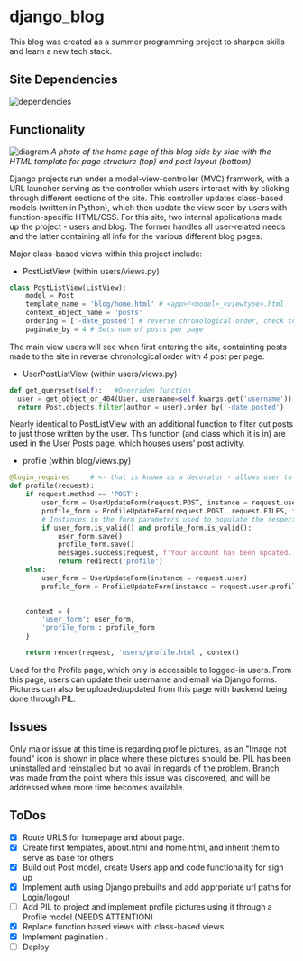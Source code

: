 # django_blog

This blog was created as a summer programming project to sharpen skills and learn a new tech stack. 

## Site Dependencies 

![dependencies](https://user-images.githubusercontent.com/47250909/134817838-0dc09129-65fe-4e22-b4ea-df073428edd7.PNG)

## Functionality

![diagram](https://user-images.githubusercontent.com/47250909/134819642-e0d11314-4f13-4488-8436-a45cd6e6c8a2.png)
*A photo of the home page of this blog side by side with the HTML template for page structure (top) and post layout (bottom)*

Django projects run under a model-view-controller (MVC) framwork, with a URL launcher serving as the controller which users interact with by clicking through different sections of the site. This controller updates class-based models (written in Python), which then update the view seen by users with function-specific HTML/CSS. For this site, two internal applications made up the project - users and blog. The former handles all user-related needs and the latter containing all info for the various different blog pages. 

Major class-based views within this project include:

- PostListView (within users/views.py)
```python
class PostListView(ListView):
    model = Post
    template_name = 'blog/home.html' # <app>/<model>_<viewtype>.html
    context_object_name = 'posts'
    ordering = ['-date_posted'] # reverse chronological order, check to see if inherits all this stuff from listview
    paginate_by = 4 # Sets num of posts per page
```
The main view users will see when first entering the site, containting posts made to the site in reverse chronological order with 4 post per page.  


- UserPostListView (within users/views.py)
```python
def get_queryset(self):   #Overriden function
  user = get_object_or_404(User, username=self.kwargs.get('username'))
  return Post.objects.filter(author = user).order_by('-date_posted')
```
Nearly identical to PostListView with an additional function to filter out posts to just those written by the user. 
This function (and class which it is in) are used in the User Posts page, which houses users' post activity. 


- profile (within blog/views.py)
```python
@login_required     # <- that is known as a decorator - allows user to add functionality to an object
def profile(request):
    if request.method == 'POST':
        user_form = UserUpdateForm(request.POST, instance = request.user)
        profile_form = ProfileUpdateForm(request.POST, request.FILES, instance = request.user.profile)
        # Instances in the form parameters used to populate the respective fields
        if user_form.is_valid() and profile_form.is_valid():
            user_form.save()
            profile_form.save()
            messages.success(request, f'Your account has been updated.')
            return redirect('profile')
    else:
        user_form = UserUpdateForm(instance = request.user)
        profile_form = ProfileUpdateForm(instance = request.user.profile)
            

    context = {
        'user_form': user_form,
        'profile_form': profile_form
    }

    return render(request, 'users/profile.html', context)
```
Used for the Profile page, which only is accessible to logged-in users. From this page, users can update their username and email via Django forms.
Pictures can also be uploaded/updated from this page with backend being done through PIL.

## Issues
Only major issue at this time is regarding profile pictures, as an "Image not found" icon is shown in place where these pictures should be. PIL has been uninstalled and
reinstalled but no avail in regards of the problem. Branch was made from the point where this issue was discovered, and will be addressed when more time becomes available.

## ToDos
- [X] Route URLS for homepage and about page.
- [X] Create first templates, about.html and home.html, and inherit them to serve as base for others
- [X] Build out Post model, create Users app and code functionality for sign up 
- [X] Implement auth using Django prebuilts and add apprporiate url paths for Login/logout
- [ ] Add PIL to project and implement profile pictures using it through a Profile model (NEEDS ATTENTION)
- [X] Replace function based views with class-based views 
- [X] Implement pagination .
- [ ] Deploy
